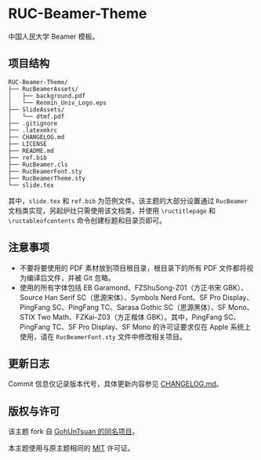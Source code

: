 # RUC-Beamer-Theme

中国人民大学 Beamer 模板。

## 项目结构

```
RUC-Beamer-Theme/
├── RucBeamerAssets/
│   ├── background.pdf
│   └── Renmin_Univ_Logo.eps
├── SlideAssets/
│   └── dtmf.pdf
├── .gitignore
├── .latexmkrc
├── CHANGELOG.md
├── LICENSE
├── README.md
├── ref.bib
├── RucBeamer.cls
├── RucBeamerFont.sty
├── RucBeamerTheme.sty
└── slide.tex
```

其中，`slide.tex` 和 `ref.bib` 为范例文件。该主题的大部分设置通过 `RucBeamer` 文档类实现，另起炉灶只需使用该文档类，并使用 `\ructitlepage` 和 `\ructableofcontents` 命令创建标题和目录页即可。

## 注意事项

- 不要将要使用的 PDF 素材放到项目根目录，根目录下的所有 PDF 文件都将视为编译后文件，并被 Git 忽略。
- 使用的所有字体包括 EB Garamond、FZShuSong-Z01（方正书宋 GBK）、Source Han Serif SC（思源宋体）、Symbols Nerd Font、SF Pro Display、PingFang SC、PingFang TC、Sarasa Gothic SC（思源黑体）、SF Mono、STIX Two Math、FZKai-Z03（方正楷体 GBK）。其中，PingFang SC、PingFang TC、SF Pro Display、SF Mono 的许可证要求仅在 Apple 系统上使用，请在 `RucBeamerFont.sty` 文件中修改相关项目。

## 更新日志

Commit 信息仅记录版本代号，具体更新内容参见 [CHANGELOG.md](CHANGELOG.md)。

## 版权与许可

该主题 fork 自 [GohUnTsuan 的同名项目](https://github.com/GohUnTsuan/RUC-Beamer-Theme)。

本主题使用与原主题相同的 [MIT](LICENSE) 许可证。

